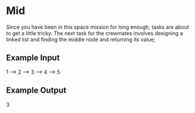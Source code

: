 # Mid

Since you have been in this space mission for long enough, tasks are about to get a little tricky. The next task for the crewmates involves designing a linked list and finding the middle node and returning its value;

## Example Input

1 --> 2 --> 3 --> 4 --> 5

## Example Output

3
